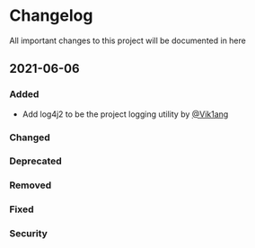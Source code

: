 # Changelog
All important changes to this project will be documented in here

<!--ts-->
<!--te-->

## 2021-06-06

### Added

- Add log4j2 to be the project logging utility by [@Vik1ang](https://github.com/Vik1ang)

### Changed

### Deprecated

### Removed

### Fixed

### Security